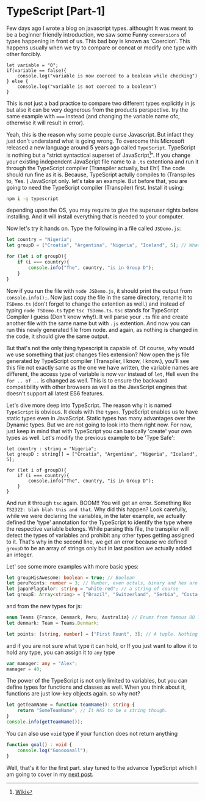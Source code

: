 # TypeScript [Part-1]

Few days ago I wrote a blog on javascript types. althought It was meant to be a beginner friendly introduction, we saw some Funny `conversions` of types happening in front of us. This bad boy is known as 'Coercion'. This happens usually when we try to compare or concat or modify one type with other forcibly. 

```js{2}
let variable = "0";
if(variable == false){
    console.log("variable is now coerced to a boolean while checking")
} else {
    console.log("variable is not coerced to a boolean")
}
```

This is not just a bad practice to compare two different types explicitly in js but also it can be very degnerous from the products perspective. 
try the same example with `===` instead (and changing the variable name ofc, otherwise it will result in error). 

Yeah, this is the reason why some people curse Javascript. But infact they just don't understand what is going wrong.  To overcome this Microsoft released a new language around 5 years ago called `TypeScript`. TypeScript is nothing but a "strict syntactical superset of JavaScript[^1]". If you change your existing independent JavaScript file name to a `.ts` extentiona and run it through the TypeScript compiler (Transpiler actually, but Eh!) The code should run fine as it is. Because, TypeScript actully compiles to (Transpiles to, Yes. ) JavaScript only. let's take an example. But before that, you are going to need the TypeScript compiler (Transpiler) first.  Install it using:
```bash
npm i -g typescript
```
depending upon the OS, you may require to give the superuser rights before installing. And it will install everything that is needed to your computer.

Now let's try it hands on. Type the following in a file called `JSDemo.js`:
```js
let country = "Nigeria";
let groupD = ["Croatia", "Argentina", "Nigeria", "Iceland", 5]; // What the hell is this '5' doing here?

for (let i of groupD){
    if (i === country){
        console.info("The", country, "is in Group D");
    }
}
```
Now if you run the file with `node JSDemo.js`, it should print the output from `console.info();`. Now just copy the file in the same directory, rename it to `TSDemo.ts` (don't forget to change the extention as well.) and instead of typing `node TSDemo.ts` type `tsc TSDemo.ts`. `tsc` stands for TypeScript Compiler I guess (Don't know why!). It will parse your `.ts` file and create another file with the same name but with `.js` extention. And now you can run this newly generated file from node. and again, as nothing is changed in the code, it should give the same output. 

But that's not the only thing typescript is capable of. Of course, why would we use something that just changes files extension? Now open the js file generated by TypeScript compiler (Transpiler, I know, I know.), you'll see this file not exactly same as the one we have written, the variable names are different, the access type of variable is now `var` instead of `let`, Hell even the `for .. of ..` is changed as well. This is to ensure the backward compatibility with other browsers as well as the JavaScript engines that doesn't support all latest ES6 features. 

Let's dive more deep into TypeScript. The reason why it is named `TypeScript` is obvious. It deals with the `types`. TypeScript enables us to have static types even in JavaScript. Static types has many advantages over the Dynamic types. But we are not going to look into them right now. For now, just keep in mind that with TypeScript you can basically 'create' your own types as well. Let's modify the previous example to be 'Type Safe':

```typescript{2}
let country : string = "Nigeria";
let groupD : string[] = ["Croatia", "Argentina", "Nigeria", "Iceland", 5];

for (let i of groupD){
    if (i === country){
        console.info("The", country, "is in Group D");
    }
}
```

And run it through `tsc` again. BOOM!! You will get an error. Something like `TS2322: blah blah this and that`. Why did this happen? Look carefully, while we were declaring the variables, in the later example, we actually defined the 'type' annotation for the TypeScript to identify the type where the respective variable belongs. While parsing this file, the transpiler will detect the types of variables and prohibit any other types getting assigned to it. That's why in the second line, we get an error because we defined `groupD` to be an array of strings only but in last position we actually added an integer. 

Let' see some more examples with more basic ypes:
```ts
let groupHisAwesome: boolean = true; // Boolean
let peruPoints: number = 3; // Number, even octals, binary and hex are also supported OOTB
let japanFlagColor: string = "white-red"; // a string of course
let groupE: Array<string> = ["Brazil", "Switzerland", "Serbia", "Costa Rica"] // Another way to define an array
```

and from the new types for js:

```ts
enum Teams {France, Denmark, Peru, Australia} // Enums from famous OO languages
let denmark: Team = Teams.Denmark;

let points: [string, number] = ["First Rount", 3]; // A tuple. Nothing but a fixed array of predefined types
```
and if you are not sure what type it can hold, or If you just want to allow it to hold any type, you can assign it to `any` type 
```ts
var manager: any = "Alex";
manager = 40;
```

The power of the TypeScript is not only limited to variables, but you can define types for functions and classes as well. When you think about it, functions are just low-key objects again. so why not?
```ts
let getTeamName = function teamName(): string {
    return "SomeTeamName"; // It HAS to be a string though.
}
console.info(getTeamName());
```

You can also use `void` type if your function does not return anything
```ts
function goal() : void {
    console.log("Goooooaall");
}
```

Well, that's it for the first part. stay tuned to the advance TypeScript which I am going to cover in my [next post](./part2/).


[^1]: [Wiki](https://en.wikipedia.org/wiki/TypeScript)